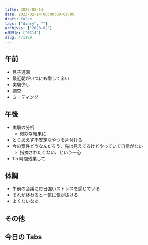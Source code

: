 ```yaml
---
title: 2023-02-14
date: 2023-02-14T00:00:00+09:00
draft: false
tags: ["diary", ""]
archives: ["2023-02"]
n年日記: ["0214"]
slug: 471189
---
```


## 午前

- 息子通園
- 最近朝がいつにも増して辛い
- 実験少し
- 調査
- ミーティング

## 午後

- 実験の分析
  - 微妙な結果に
- とりあえず不安定なやつを片付ける
- 今の案件どうなんだろう、先は見えてるけどやっていて自信がない
  - 指摘されたくない、という一心
- 1.5 時間残業して

## 体調

- 午前の会議に毎日強いストレスを感じている
- それが終わると一気に気が抜ける
- よくないなあ

## その他

## 今日の Tabs
